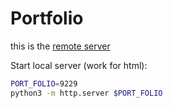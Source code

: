 # Portfolio

this is the [remote server](https://plagache.github.io/)

Start local server (work for html):
```bash
PORT_FOLIO=9229
python3 -m http.server $PORT_FOLIO
```
